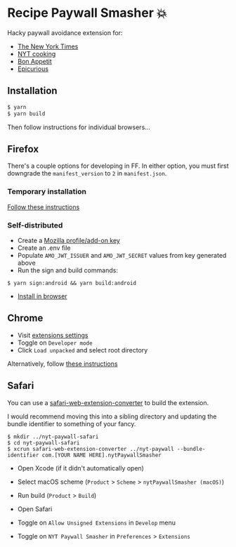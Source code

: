 # Recipe Paywall Smasher 💥

Hacky paywall avoidance extension for:

- [The New York Times](https://www.nytimes.com/)
- [NYT cooking](https://cooking.nytimes.com/)
- [Bon Appetit](https://www.bonappetit.com/)
- [Epicurious](https://www.epicurious.com/)

## Installation

```bash
$ yarn
$ yarn build
```

Then follow instructions for individual browsers...

## Firefox

There's a couple options for developing in FF.
In either option, you must first downgrade the `manifest_version` to `2` in `manifest.json`.

### Temporary installation

[Follow these instructions](https://developer.mozilla.org/en-US/docs/Mozilla/Add-ons/WebExtensions/Your_first_WebExtension#Installing)

### Self-distributed

- Create a [Mozilla profile/add-on key](https://addons.mozilla.org/developers/addon/api/key/)
- Create an .env file
- Populate `AMO_JWT_ISSUER` and `AMO_JWT_SECRET` values from key generated above
- Run the sign and build commands:

```cli
$ yarn sign:android && yarn build:android
```

- [Install in browser](https://extensionworkshop.com/documentation/publish/distribute-sideloading/)

## Chrome

- Visit [extensions settings](chrome://extensions/)
- Toggle on `Developer mode`
- Click `Load unpacked` and select root directory

Alternatively, follow [these instructions](https://developer.chrome.com/docs/extensions/mv2/getstarted/#manifest)

## Safari

You can use a [safari-web-extension-converter](https://developer.apple.com/documentation/safariservices/safari_web_extensions/converting_a_web_extension_for_safari) to build the extension.

I would recommend moving this into a sibling directory and updating the bundle identifier to something of your fancy.

```cli
$ mkdir ../nyt-paywall-safari
$ cd nyt-paywall-safari
$ xcrun safari-web-extension-converter ../nyt-paywall --bundle-identifier com.[YOUR NAME HERE].nytPaywallSmasher
```

- Open Xcode (if it didn't automatically open)
- Select macOS scheme (`Product` > `Scheme` > `nytPaywallSmasher (macOS)`)
- Run build (`Product` > `Build`)

- Open Safari
- Toggle on `Allow Unsigned Extensions` in `Develop` menu
- Toggle on `NYT Paywall Smasher` in `Preferences` > `Extensions`
